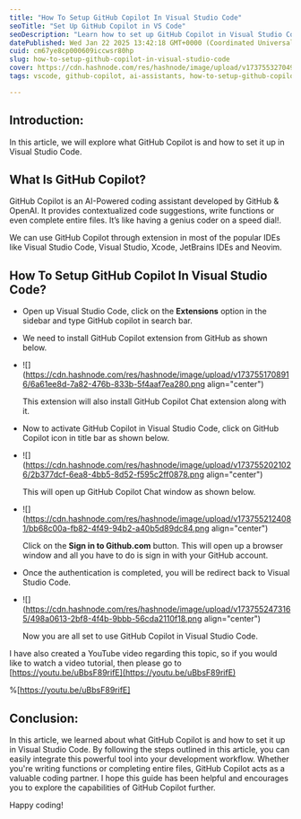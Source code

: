 ```yaml
---
title: "How To Setup GitHub Copilot In Visual Studio Code"
seoTitle: "Set Up GitHub Copilot in VS Code"
seoDescription: "Learn how to set up GitHub Copilot in Visual Studio Code for AI-powered coding assistance and code suggestions"
datePublished: Wed Jan 22 2025 13:42:18 GMT+0000 (Coordinated Universal Time)
cuid: cm67ye8cp000609iccwsr80hp
slug: how-to-setup-github-copilot-in-visual-studio-code
cover: https://cdn.hashnode.com/res/hashnode/image/upload/v1737553270496/78d99ccf-4571-4fd6-8b4b-a0fc58f992d1.png
tags: vscode, github-copilot, ai-assistants, how-to-setup-github-copilot

---
```


## Introduction:

In this article, we will explore what GitHub Copilot is and how to set it up in Visual Studio Code.

## What Is GitHub Copilot?

GitHub Copilot is an AI-Powered coding assistant developed by GitHub & OpenAI. It provides contextualized code suggestions, write functions or even complete entire files. It’s like having a genius coder on a speed dial!.

We can use GitHub Copilot through extension in most of the popular IDEs like Visual Studio Code, Visual Studio, Xcode, JetBrains IDEs and Neovim.

## How To Setup GitHub Copilot In Visual Studio Code?

* Open up Visual Studio Code, click on the **Extensions** option in the sidebar and type GitHub copilot in search bar.
    
* We need to install GitHub Copilot extension from GitHub as shown below.
    
* ![](https://cdn.hashnode.com/res/hashnode/image/upload/v1737551708916/6a61ee8d-7a82-476b-833b-5f4aaf7ea280.png align="center")
    
    This extension will also install GitHub Copilot Chat extension along with it.
    
* Now to activate GitHub Copilot in Visual Studio Code, click on GitHub Copilot icon in title bar as shown below.
    
* ![](https://cdn.hashnode.com/res/hashnode/image/upload/v1737552021026/2b377dcf-6ea8-4bb5-8d52-f595c2ff0878.png align="center")
    
    This will open up GitHub Copilot Chat window as shown below.
    
* ![](https://cdn.hashnode.com/res/hashnode/image/upload/v1737552124081/bb68c00a-fb82-4f49-94b2-a40b5d89dc84.png align="center")
    
    Click on the **Sign in to Github.com** button. This will open up a browser window and all you have to do is sign in with your GitHub account.
    
* Once the authentication is completed, you will be redirect back to Visual Studio Code.
    
* ![](https://cdn.hashnode.com/res/hashnode/image/upload/v1737552473165/498a0613-2bf8-4f4b-9bbb-56cda2110f18.png align="center")
    
    Now you are all set to use GitHub Copilot in Visual Studio Code.
    

I have also created a YouTube video regarding this topic, so if you would like to watch a video tutorial, then please go to [https://youtu.be/uBbsF89rifE](https://youtu.be/uBbsF89rifE)

%[https://youtu.be/uBbsF89rifE] 

## Conclusion:

In this article, we learned about what GitHub Copilot is and how to set it up in Visual Studio Code. By following the steps outlined in this article, you can easily integrate this powerful tool into your development workflow. Whether you're writing functions or completing entire files, GitHub Copilot acts as a valuable coding partner. I hope this guide has been helpful and encourages you to explore the capabilities of GitHub Copilot further.

Happy coding!